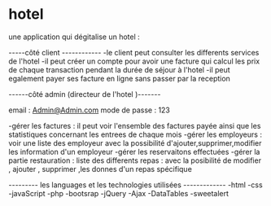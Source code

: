 # hotel
une application qui dégitalise un hotel :

-----côté client ------------
-le client peut consulter les differents services de l'hotel
-il peut créer un compte pour avoir une facture qui calcul les prix de chaque transaction pendant la durée de séjour à l'hotel
-il peut egalement payer ses facture en ligne sans passer par la reception 

------côté admin (directeur de l'hotel )-------

email : Admin@Admin.com
      mode de passe : 123

-gérer les factures : il peut voir l'ensemble des factures payée ainsi que les statistiques concernant les entrees de chaque mois
-gérer les employeurs : voir une liste des employeur avec la possibilité d'ajouter,supprimer,modifier les information d'un employeur
-gérer les reservaitons effectuées 
-gérer la partie restauration : liste des differents repas : avec la posibilité de modifier , ajouter , supprimer ,les donnes d'un repas spécifique

--------- les languages et les technologies utilisées -------------
-html
-css
-javaScript
-php
-bootsrap
-jQuery
-Ajax
-DataTables
-sweetalert


